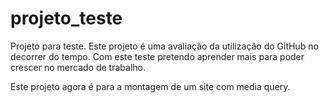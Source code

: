 # projeto_teste
Projeto para teste.
Este projeto é uma avaliação da utilização do GitHub no decorrer do tempo.
Com este teste pretendo aprender mais para poder crescer no mercado de trabalho.

Este projeto agora é para a montagem de um site com media query.
